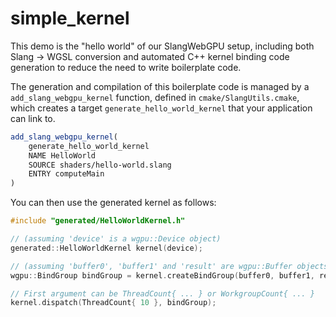 simple_kernel
=============

This demo is the "hello world" of our SlangWebGPU setup, including both Slang -> WGSL conversion and automated C++ kernel binding code generation to reduce the need to write boilerplate code.

The generation and compilation of this boilerplate code is managed by a `add_slang_webgpu_kernel` function, defined in `cmake/SlangUtils.cmake`, which creates a target `generate_hello_world_kernel` that your application can link to.

```CMake
add_slang_webgpu_kernel(
	generate_hello_world_kernel
	NAME HelloWorld
	SOURCE shaders/hello-world.slang
	ENTRY computeMain
)
```

You can then use the generated kernel as follows:

```C++
#include "generated/HelloWorldKernel.h"

// (assuming 'device' is a wgpu::Device object)
generated::HelloWorldKernel kernel(device);

// (assuming 'buffer0', 'buffer1' and 'result' are wgpu::Buffer objects)
wgpu::BindGroup bindGroup = kernel.createBindGroup(buffer0, buffer1, result);

// First argument can be ThreadCount{ ... } or WorkgroupCount{ ... }
kernel.dispatch(ThreadCount{ 10 }, bindGroup);
```
